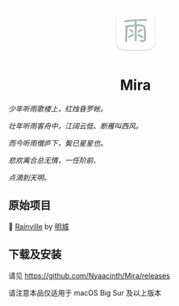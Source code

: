<div align="center">
    <img width="96" src="./README.res/app-icon.png" />
    <h1>Mira</h1>
</div>

_少年听雨歌楼上，红烛昏罗帐。_

_壮年听雨客舟中，江阔云低、断雁叫西风。_

_而今听雨僧庐下，鬓已星星也。_

_悲欢离合总无情，一任阶前、_

_点滴到天明。_

## 原始项目

🎉 [Rainville](https://github.com/mingcheng/Rainville) by [明城](https://github.com/mingcheng)

## 下载及安装

请见 https://github.com/Nyaacinth/Mira/releases

请注意本品仅适用于 macOS Big Sur 及以上版本
